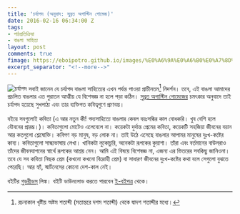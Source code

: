 ```yaml
---
title: 'চর্যাপদ (অনুবাদ: সুব্রত অগাস্টিন গোমেজ)'
date: 2016-02-16 06:34:00 Z
tags:
- পাঠপ্রতিক্রিয়া
- বাঙলা সাহিত্য
layout: post
comments: true
fimage: https://eboipotro.github.io/images/%E0%A6%9A%E0%A6%B0%E0%A7%8D%E0%A6%AF%E0%A6%BE%E0%A6%AA%E0%A6%A6-%E0%A6%95%E0%A6%AC%E0%A6%BF%E0%A6%A4%E0%A6%BE-%E0%A6%AA%E0%A7%8D%E0%A6%B0%E0%A6%BE%E0%A6%9A%E0%A7%80%E0%A6%A8-%E0%A6%95%E0%A6%AC%E0%A6%BF.jpg
excerpt_separator: "<!--more-->"
---
```


![চর্যাপদ]({{page.fimage}}) সবাই জানেন যে চর্যাপদ বাঙলা সাহিত্যের এখন পর্যন্ত পাওয়া প্রাচীনতম[^1] নিদর্শন। তবে, এই বাঙলা আমাদের প্রচলিত বাঙলার এত পুরাতন আত্মীয় যে বিশেষজ্ঞ না হলে পড়া কঠিন। [সুব্রত অগাস্টিন গোমেজের](https://www.goodreads.com/author/show/13529195.Subrata_Augustine_Gomes) চমৎকার অনুবাদে তাই চর্যাপদ হয়েছে সুখপাঠ্য এবং তার ব্যক্তিগত কবিত্বগুণে প্রাণবন্ত।
<!--more-->
বইয়ে সবগুলোই কবিতা (এ আর নতুন কী! গদ্যসাহিত্যে বাঙলার কেবল বয়ঃসন্ধির কাল বোধকরি। খুব বেশি হলে যৌবনের প্রারম্ভ।)। কবিতাগুলো মোটেও এলেবেলে না। কয়েকটা দুর্দান্ত প্রেমের কবিতা, কয়েকটি সহজিয়া জীবনের বয়ান আর কতগুলো শ্লেষোক্তি। কবিগণ বড় মানুষ, বড় লোক না। তাই উঠে এসেছে বাঙলার আপামর মানুষের দুঃখ-কষ্টের কাব্য। কবিতাগুলো সান্ধ্যভাষায় লেখা। খানিকটা লুকোচুরি, অনেকটা রূপকের কুয়াশা। তাঁরা এবং বর্তমানের বাউলরাও তাঁদের জীবনযাপনের স্বার্থে রূপকের আশ্রয় নেন। আমি এই বিষয়ে বিশেষজ্ঞ না, এজন্য এর ভিতরের সবকিছু জানিওনা। তবে যে সব কবিতা নিছক প্রেম (কখনো কখনো বিদ্রোহী প্রেম) বা সাধারণ জীবনের দুঃখ-কষ্টের কথা বলে সেগুলো বুঝতে পেরেছি। আর হ্যাঁ, স্মার্টনেসের কোনো দেশ-কাল নেই।

বইটির [গুডরীডস্](https://www.goodreads.com/book/show/28374897) লিঙ্ক।
বইটি ডাউনলোড করতে পারবেন [ই-বইপত্র](http://eboipotro.github.io/library/%E0%A6%9A%E0%A6%B0%E0%A7%8D%E0%A6%AF%E0%A6%BE%E0%A6%AA%E0%A6%A6-%E0%A6%95%E0%A6%AC%E0%A6%BF%E0%A6%A4%E0%A6%BE-%E0%A6%AA%E0%A7%8D%E0%A6%B0%E0%A6%BE%E0%A6%9A%E0%A7%80%E0%A6%A8-%E0%A6%95%E0%A6%AC%E0%A6%BF/) থেকে।


[^1]: রচনাকাল খৃষ্টীয় অষ্টম শতাব্দী (মতান্তরে দশম শতাব্দী) থেকে দ্বাদশ শতাব্দীর মধ্যে।
